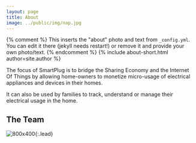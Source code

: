 ```yaml
---
layout: page
title: About
image: ../public/img/nap.jpg
---
```


{% comment %}
  This inserts the "about" photo and text from `_config.yml`.
  You can edit it there (jekyll needs restart!) or remove it and provide your own photo/text.
{% endcomment %}
{% include about-short.html author=site.author %}

The focus of SmartPlug is to bridge the Sharing Economy and the Internet Of Things by allowing home-owners to monetize micro-usage of electrical appliances and devices in their homes.

It can also be used by families to track, understand or manage their electrical usage in the home.

## The Team

![800x400](../public/img/suny.png "SUNY New Paltz: Team with advisor"){:.lead}